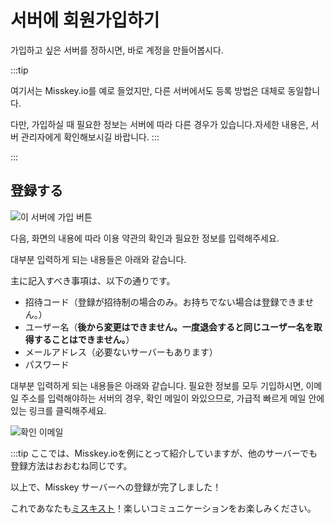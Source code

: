 # 서버에 회원가입하기

가입하고 싶은 서버를 정하시면, 바로 계정을 만들어봅시다.

:::tip

여기서는 Misskey.io를 예로 들었지만, 다른 서버에서도 등록 방법은 대체로 동일합니다.

다만, 가입하실 때 필요한 정보는 서버에 따라 다른 경우가 있습니다.자세한 내용은, 서버 관리자에게 확인해보시길 바랍니다.
:::

:::

## 登録する

![이 서버에 가입 버튼](/img/docs/for-users/onboarding/join-server/1.ko.png)

다음, 화면의 내용에 따라 이용 약관의 확인과 필요한 정보를 입력해주세요.

대부분 입력하게 되는 내용들은 아래와 같습니다.

主に記入すべき事項は、以下の通りです。

- 招待コード（登録が招待制の場合のみ。お持ちでない場合は登録できません。）
- ユーザー名（**後から変更はできません。一度退会すると同じユーザー名を取得することはできません。**）
- メールアドレス（必要ないサーバーもあります）
- パスワード

대부분 입력하게 되는 내용들은 아래와 같습니다. 필요한 정보를 모두 기입하시면, 이메일 주소를 입력해야하는 서버의 경우, 확인 메일이 와있으므로, 가급적 빠르게 메일 안에 있는 링크를 클릭해주세요.

![확인 이메일](/img/docs/for-users/onboarding/join-server/4.ja.png)

:::tip
ここでは、Misskey.ioを例にとって紹介していますが、他のサーバーでも登録方法はおおむね同じです。

以上で、Misskey サーバーへの登録が完了しました！

これであなたも[ミスキスト](../resources/glossary/#ミスキスト)！楽しいコミュニケーションをお楽しみください。
